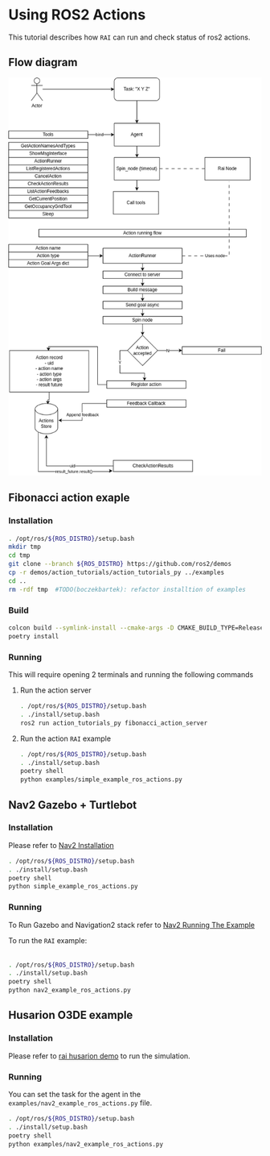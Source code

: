 # Using ROS2 Actions

This tutorial describes how `RAI` can run and check status of ros2 actions.

## Flow diagram

![](./imgs/actions_flow.png)

## Fibonacci action exaple

### Installation

```bash
. /opt/ros/${ROS_DISTRO}/setup.bash
mkdir tmp
cd tmp
git clone --branch ${ROS_DISTRO} https://github.com/ros2/demos
cp -r demos/action_tutorials/action_tutorials_py ../examples
cd ..
rm -rdf tmp  #TODO(boczekbartek): refactor installtion of examples
```


### Build

```bash
colcon build --symlink-install --cmake-args -D CMAKE_BUILD_TYPE=Release
poetry install
```

### Running

This will require opening 2 terminals and running the following commands

1. Run the action server

   ```bash
   . /opt/ros/${ROS_DISTRO}/setup.bash
   . ./install/setup.bash
   ros2 run action_tutorials_py fibonacci_action_server
   ```

2. Run the action `RAI` example

   ```bash
   . /opt/ros/${ROS_DISTRO}/setup.bash
   . ./install/setup.bash
   poetry shell
   python examples/simple_example_ros_actions.py
   ```

## Nav2 Gazebo + Turtlebot

### Installation

Please refer to [Nav2 Installation][nav2 installation]

```bash
. /opt/ros/${ROS_DISTRO}/setup.bash
. ./install/setup.bash
poetry shell
python simple_example_ros_actions.py
```

### Running

To Run Gazebo and Navigation2 stack refer to [Nav2 Running The Example][nav2 running the example]

To run the `RAI` example:

```bash

. /opt/ros/${ROS_DISTRO}/setup.bash
. ./install/setup.bash
poetry shell
python nav2_example_ros_actions.py
```

## Husarion O3DE example

### Installation

Please refer to [rai husarion demo][rai husarion demo] to run the simulation.

### Running

You can set the task for the agent in the `examples/nav2_example_ros_actions.py` file.

```bash
. /opt/ros/${ROS_DISTRO}/setup.bash
. ./install/setup.bash
poetry shell
python examples/nav2_example_ros_actions.py
```

[nav2 installation]: https://docs.nav2.org/getting_started/index.html#installation
[nav2 running the example]: https://docs.nav2.org/getting_started/index.html#running-the-example
[rai husarion demo]: https://github.com/RobotecAI/rai-husarion-demo-private
